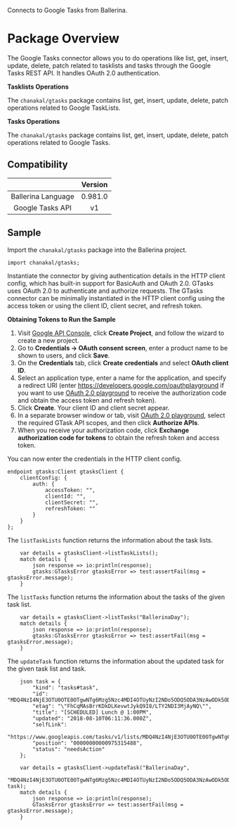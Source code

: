 Connects to Google Tasks from Ballerina.

# Package Overview

The Google Tasks connector allows you to do operations like list, get, insert, update, delete, patch related to
tasklists and tasks through the Google Tasks REST API. It handles OAuth 2.0 authentication.

**Tasklists Operations**

The `chanakal/gtasks` package contains list, get, insert, update, delete, patch operations related to Google TaskLists.

**Tasks Operations**

The `chanakal/gtasks` package contains list, get, insert, update, delete, patch operations related to Google Tasks.

## Compatibility
|                          |    Version     |
|:------------------------:|:--------------:|
| Ballerina Language       | 0.981.0        |
| Google Tasks API         | v1             |

## Sample
Import the `chanakal/gtasks` package into the Ballerina project.
```ballerina
import chanakal/gtasks;
```
Instantiate the connector by giving authentication details in the HTTP client config, which has built-in support for
BasicAuth and OAuth 2.0. GTasks uses OAuth 2.0 to authenticate and authorize requests. The GTasks connector can be
minimally instantiated in the HTTP client config using the access token or using the client ID, client secret,
and refresh token.

**Obtaining Tokens to Run the Sample**

1. Visit [Google API Console](https://console.developers.google.com), click **Create Project**, and follow the wizard
to create a new project.
2. Go to **Credentials -> OAuth consent screen**, enter a product name to be shown to users, and click **Save**.
3. On the **Credentials** tab, click **Create credentials** and select **OAuth client ID**.
4. Select an application type, enter a name for the application, and specify a redirect URI
(enter https://developers.google.com/oauthplayground if you want to use
[OAuth 2.0 playground](https://developers.google.com/oauthplayground)
to receive the authorization code and obtain the access token and refresh token).
5. Click **Create**. Your client ID and client secret appear.
6. In a separate browser window or tab, visit [OAuth 2.0 playground](https://developers.google.com/oauthplayground),
select the required GTask API scopes, and then click **Authorize APIs**.
7. When you receive your authorization code, click **Exchange authorization code for tokens** to obtain the refresh token
and access token.

You can now enter the credentials in the HTTP client config.
```ballerina
endpoint gtasks:Client gtasksClient {
    clientConfig: {
        auth: {
            accessToken: "",
            clientId: "",
            clientSecret: "",
            refreshToken: ""
        }
    }
};
```

The `listTaskLists` function returns the information about the task lists.
```ballerina
    var details = gtasksClient->listTaskLists();
    match details {
        json response => io:println(response);
        gtasks:GTasksError gtasksError => test:assertFail(msg = gtasksError.message);
    }
```

The `listTasks` function returns the information about the tasks of the given task list.
```ballerina
    var details = gtasksClient->listTasks("BallerinaDay");
    match details {
        json response => io:println(response);
        gtasks:GTasksError gtasksError => test:assertFail(msg = gtasksError.message);
    }
```

The `updateTask` function returns the information about the updated task for the given task list and task.
```ballerina
    json task = {
        "kind": "tasks#task",
        "id": "MDQ4NzI4NjE3OTU0OTE0OTgwNTg6Mzg5Nzc4MDI4OTUyNzI2NDo5ODQ5ODA3NzAwODk5ODA1",
        "etag": "\"FhCqMAsBrrKDkDLKevwtJykQ9I8/LTY2NDI3MjAyNQ\"",
        "title": "[SCHEDULED] Lunch @ 1:00PM",
        "updated": "2018-08-10T06:11:36.000Z",
        "selfLink":
        "https://www.googleapis.com/tasks/v1/lists/MDQ4NzI4NjE3OTU0OTE0OTgwNTg6Mzg5Nzc4MDI4OTUyNzI2NDow/tasks/MDQ4NzI4NjE3OTU0OTE0OTgwNTg6Mzg5Nzc4MDI4OTUyNzI2NDo5ODQ5ODA3NzAwODk5ODA1",
        "position": "00000000000975315488",
        "status": "needsAction"
    };

    var details = gtasksClient->updateTask("BallerinaDay",
        "MDQ4NzI4NjE3OTU0OTE0OTgwNTg6Mzg5Nzc4MDI4OTUyNzI2NDo5ODQ5ODA3NzAwODk5ODA1", task);
    match details {
        json response => io:println(response);
        GTasksError gtasksError => test:assertFail(msg = gtasksError.message);
    }
```